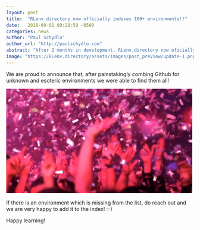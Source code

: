 ```yaml
---
layout: post
title:  "RLenv.directory now officially indexes 100+ environments!!"
date:   2018-09-01 09:28:59 -0500
categories: news
author: "Paul Schydlo"
author_url: "http://paulschydlo.com"
abstract: "After 2 months in development, RLenv.directory now oficially indexes 100+ environments!"
image: "https://RLenv.directory/assets/images/post_preview/update-1.png"
---
```


We are proud to announce that, after painstakingly combing Github for unknown and esoteric environments we were able to find them all! 

![celebration](../assets/images/posts/party.gif)

If there is an environment which is missing from the list, do reach out and we are very happy to add it to the index! :-)

Happy learning!
